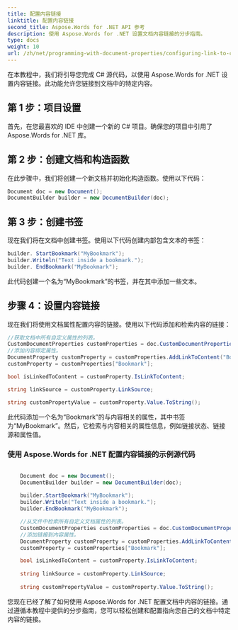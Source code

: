 ```yaml
---
title: 配置内容链接
linktitle: 配置内容链接
second_title: Aspose.Words for .NET API 参考
description: 使用 Aspose.Words for .NET 设置文档内容链接的分步指南。
type: docs
weight: 10
url: /zh/net/programming-with-document-properties/configuring-link-to-content/
---
```


在本教程中，我们将引导您完成 C# 源代码，以使用 Aspose.Words for .NET 设置内容链接。此功能允许您链接到文档中的特定内容。

## 第 1 步：项目设置

首先，在您最喜欢的 IDE 中创建一个新的 C# 项目。确保您的项目中引用了 Aspose.Words for .NET 库。

## 第 2 步：创建文档和构造函数

在此步骤中，我们将创建一个新文档并初始化构造函数。使用以下代码：

```csharp
Document doc = new Document();
DocumentBuilder builder = new DocumentBuilder(doc);
```

## 第 3 步：创建书签

现在我们将在文档中创建书签。使用以下代码创建内部包含文本的书签：

```csharp
builder. StartBookmark("MyBookmark");
builder.Writeln("Text inside a bookmark.");
builder. EndBookmark("MyBookmark");
```

此代码创建一个名为“MyBookmark”的书签，并在其中添加一些文本。

## 步骤 4：设置内容链接

现在我们将使用文档属性配置内容的链接。使用以下代码添加和检索内容的链接：

```csharp
//获取文档中所有自定义属性的列表。
CustomDocumentProperties customProperties = doc.CustomDocumentProperties;
//添加内容绑定属性。
DocumentProperty customProperty = customProperties.AddLinkToContent("Bookmark", "MyBookmark");
customProperty = customProperties["Bookmark"];

bool isLinkedToContent = customProperty.IsLinkToContent;

string linkSource = customProperty.LinkSource;

string customPropertyValue = customProperty.Value.ToString();
```

此代码添加一个名为“Bookmark”的与内容相关的属性，其中书签为“MyBookmark”。然后，它检索与内容相关的属性信息，例如链接状态、链接源和属性值。

### 使用 Aspose.Words for .NET 配置内容链接的示例源代码

```csharp

	Document doc = new Document();
	DocumentBuilder builder = new DocumentBuilder(doc);
	
	builder.StartBookmark("MyBookmark");
	builder.Writeln("Text inside a bookmark.");
	builder.EndBookmark("MyBookmark");

	//从文件中检索所有自定义文档属性的列表。
	CustomDocumentProperties customProperties = doc.CustomDocumentProperties;
	//添加链接到内容属性。
	DocumentProperty customProperty = customProperties.AddLinkToContent("Bookmark", "MyBookmark");
	customProperty = customProperties["Bookmark"];

	bool isLinkedToContent = customProperty.IsLinkToContent;
	
	string linkSource = customProperty.LinkSource;
	
	string customPropertyValue = customProperty.Value.ToString();

```

您现在已经了解了如何使用 Aspose.Words for .NET 配置文档中内容的链接。通过遵循本教程中提供的分步指南，您可以轻松创建和配置指向您自己的文档中特定内容的链接。